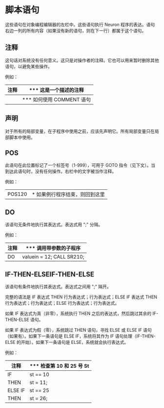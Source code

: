 # 脚本语句 
这些语句在对象编程编辑器的左栏中。这些语句执行 Neuron 程序的表达。语句右边一列的所有内容（如果没有新的语句，则在下一行）都属于这个语句。

## 注释 
这句话对系统没有任何意义。这只是对操作者的注释。它也可以用来暂时删除其他语句，以避免某些操作。

例如：

| 注释 | \*\*\* 这是一个描述的注释    |
| ---- | ---------------------------- |
|      | \*\*\* 如何使用 COMMENT 语句 |

## 声明 
对于所有的局部变量，在子程序中使用之前，应该先声明它。所有局部变量只在局部脚本中使用。

## POS 
此语句在此位置标记了一个标签号（1-999），可用于 GOTO 指令（见下文）。当到达此语句时，没有任何操作。右栏中的文字被当作注释。

例如：

|        |                                 |
| ------ | ------------------------------- |
| POS120 | \* 如果例行程序结束，则回到这里 |

## DO 
该语句无条件地执行其表达式。表达式用 ";" 分隔。

例如：

| 注释 | \*\*\* 调用带参数的子程序 |
| ---- | ------------------------- |
| DO   | valuein = 12; CALL SR210; |

## IF-THEN-ELSEIF-THEN-ELSE 
该语句有条件地执行其表达式。表达式之间用 ";" 隔开。

完整的语法是 IF 表达式 THEN 行为表达式；行为表达式；ELSE IF 表达式 THEN 行为表达式；行为表达式；ELSE 行为表达式；行为表达式。

如果 IF 表达式为真（非零），系统执行 THEN 之后的表达式，然后跳过其余的 IF-THEN-ELSE 语句。

如果 IF 表达式为假（零），系统跳过 THEN 语句，寻找 ELSE 或 ELSE IF 语句（如果有）。如果下一条语句是 ELSE IF，系统将其作为 IF 语句处理（IF-THEN-ELSE 的开始）。如果下一条语句是 ELSE，系统就会执行表达式。

例如：

| 注释    | \*\*\* 检查第 10 和 25 号 St |
| ------- | ---------------------------- |
| IF      | st == 10                     |
| THEN    | st = 11;                     |
| ELSE IF | st == 25                     |
| THEN    | st = 26;                     |
